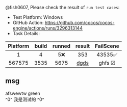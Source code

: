 @fish0607, Please check the result of `run test cases`:
- Test Platform: Windows
- GitHub Action: https://github.com/cocos/cocos-engine/actions/runs/3296313144
- Task Details: 

| Platform | build | runned | result | FailScene | 
| :---: | :---: | :---: | :---: | :---: |
| 1 | 4 | 5❌ | 353 | 43535✅ |
| 567575 | 3535 | 5675 | [dgds](http://lan-jenkins.cocos.org/job/CocosGitHub/job/PR_Action/job/windows/682/artifact/image/compareimage-android-group01/advance_widget_startplay_1.png) | ghfs ☑ | 


## msg
 afswewtw
 green  
 ^0^ 我是测试的 ^0^
